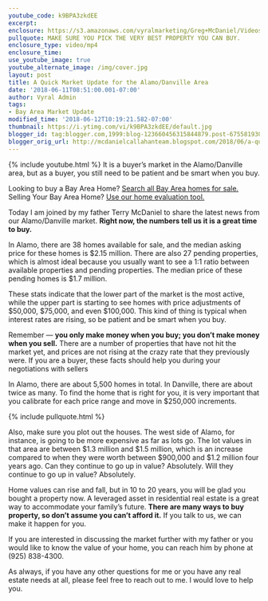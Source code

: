 ```yaml
---
youtube_code: k9BPA3zkdEE
excerpt:
enclosure: https://s3.amazonaws.com/vyralmarketing/Greg+McDaniel/Videos/2018/Bay+Area+Real+Estate+Agent-+Market+Update.mp4
pullquote: MAKE SURE YOU PICK THE VERY BEST PROPERTY YOU CAN BUY.
enclosure_type: video/mp4
enclosure_time:
use_youtube_image: true
youtube_alternate_image: /img/cover.jpg
layout: post
title: A Quick Market Update for the Alamo/Danville Area
date: '2018-06-11T08:51:00.001-07:00'
author: Vyral Admin
tags:
- Bay Area Market Update
modified_time: '2018-06-12T10:19:21.582-07:00'
thumbnail: https://i.ytimg.com/vi/k9BPA3zkdEE/default.jpg
blogger_id: tag:blogger.com,1999:blog-123660456315844879.post-6755819307013785904
blogger_orig_url: http://mcdanielcallahanteam.blogspot.com/2018/06/a-quick-market-update-for-alamodanville.html
---
```

{% include youtube.html %}
It is a buyer’s market in the Alamo/Danville area, but as a buyer, you still need to be patient and be smart when you buy.   

<div class="post-cta">
Looking to buy a Bay Area Home? <a href="http://www.buyandsellalamodanvillehomes.com/" target="_blank">Search all Bay Area homes for sale.</a><br>
Selling Your Bay Area Home? <a href="https://cloudcma.com/api_widget/6757802779fbc05a66bfd8f78d617a92/show?post_url=cloudcma.com&source_url=ua" target="_blank">Use our home evaluation tool.</a>
</div>

Today I am joined by my father Terry McDaniel to share the latest news from our Alamo/Danville market. **Right now, the numbers tell us it is a great time to buy.**

In Alamo, there are 38 homes available for sale, and the median asking price for these homes is $2.15 million. There are also 27 pending properties, which is almost ideal because you usually want to see a 1:1 ratio between available properties and pending properties. The median price of these pending homes is $1.7 million.

These stats indicate that the lower part of the market is the most active, while the upper part is starting to see homes with price adjustments of $50,000, $75,000, and even $100,000. This kind of thing is typical when interest rates are rising, so be patient and be smart when you buy.

Remember — **you only make money when you buy; you don’t make money when you sell.** There are a number of properties that have not hit the market yet, and prices are not rising at the crazy rate that they previously were. If you are a buyer, these facts should help you during your negotiations with sellers

In Alamo, there are about 5,500 homes in total. In Danville, there are about twice as many. To find the home that is right for you, it is very important that you calibrate for each price range and move in $250,000 increments.

{% include pullquote.html %}

Also, make sure you plot out the houses. The west side of Alamo, for instance, is going to be more expensive as far as lots go. The lot values in that area are between $1.3 million and $1.5 million, which is an increase compared to when they were worth between $900,000 and $1.2 million four years ago. Can they continue to go up in value? Absolutely. Will they continue to go up in value? Absolutely.

Home values can rise and fall, but in 10 to 20 years, you will be glad you bought a property now. A leveraged asset in residential real estate is a great way to accommodate your family’s future. **There are many ways to buy property, so don’t assume you can’t afford it.** If you talk to us, we can make it happen for you.

If you are interested in discussing the market further with my father or you would like to know the value of your home, you can reach him by phone at (925) 838-4300.

As always, if you have any other questions for me or you have any real estate needs at all, please feel free to reach out to me. I would love to help you.
